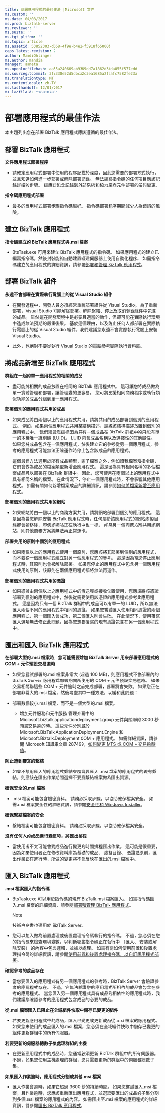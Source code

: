 ```yaml
---
title: 部署應用程式的最佳作法 |Microsoft 文件
ms.custom: ''
ms.date: 06/08/2017
ms.prod: biztalk-server
ms.reviewer: ''
ms.suite: ''
ms.tgt_pltfrm: ''
ms.topic: article
ms.assetid: 53852303-d368-4f9e-b4e2-f5918f65000b
caps.latest.revision: 2
author: MandiOhlinger
ms.author: mandia
manager: anneta
ms.openlocfilehash: aa55a240669ab9369dd7a1862d3fda055f577edd
ms.sourcegitcommit: 3fc338e52d5dbca2c3ea1685a2faafc7582fe23a
ms.translationtype: MT
ms.contentlocale: zh-TW
ms.lasthandoff: 12/01/2017
ms.locfileid: "26010703"
---
```

# <a name="best-practices-for-deploying-an-application"></a>部署應用程式的最佳作法
本主題列出您在部署 BizTalk 應用程式應該遵循的最佳作法。  
  
## <a name="deploying-a-biztalk-application"></a>部署 BizTalk 應用程式  
 **文件應用程式部署程序**  
  
-   請確定應用程式部署中使用的程序記載於深度，因此您需要的部署方式執行，並且知道如何進一步部署或解除部署記錄。 無法編寫指令碼的任何項目應該記錄詳細的步驟。 這應該包含記錄到外部系統和協力廠商元件部署的任何變更。  
  
 **指令碼應用程式部署**  
  
-   最多的應用程式部署步驟指令碼越好。 指令碼部署程序期間減少人為錯誤的風險。  
  
## <a name="creating-a-biztalk-application"></a>建立 BizTalk 應用程式  
 **指令碼建立的 BizTalk 應用程式與.msi 檔案**  
  
-   BtsTask.exe 可用來建立 BizTalk 應用程式的指令碼。 如果應用程式的建立已編寫指令碼，然後封裝能夠自動建置組建伺服器上使用自動化程序。 如需指令碼建立的應用程式的詳細資訊，請參閱[部署和管理 BizTalk 應用程式](../core/deploying-and-managing-biztalk-applications.md)。
  
## <a name="deploying-a-biztalk-assembly"></a>部署 BizTalk 組件  
 **永遠不會部署在實際執行電腦上的從 Visual Studio 組件**  
  
-   在開發過程中，開發人員必須經常重新部署組件從 Visual Studio。 為了重新部署，Visual Studio 可能解除部署、解除繫結、停止及取消登錄組件中包含的成品。 雖然這在開發環境中是必要且適當的動作，但卻可能在實際執行環境中造成無法預期的嚴重後果。 基於這個理由，以及防止任何人都部署在實際執行電腦上的從 Visual Studio 組件，我們建議您永遠不會實際執行電腦上安裝 Visual Studio。  
  
-   此外，也絕對不要從執行 Visual Studio 的電腦參考實際執行資料庫。  
  
## <a name="adding-artifacts-to-a-biztalk-application"></a>將成品新增至 BizTalk 應用程式  
 **群組在一起的單一應用程式的相關的成品**  
  
-   盡可能將相關的成品放置在相同的 BizTalk 應用程式中。 這可讓您將成品做為單一實體管理和部署，讓管理變的更容易。 您可將支援相同商務程序或執行類似功能的成品分組到單一應用程式。  
  
 **部署個別的應用程式共用的成品**  
  
-   如果成品將由兩個以上的應用程式共用，請將共用的成品部署到個別的應用程式。 例如，如果兩個應用程式共用某結構描述，請將該結構描述放置到個別的應用程式中。 我們建議您這樣因為只有一個成品在 BizTalk 群組中的只能有單一的本機唯一識別碼 (LUID)。 LUID 包含成品名稱以及選擇性的其他屬性。 如果您將成品包含在一個應用程式，然後建立它的參考從另一個應用程式，參考的應用程式可能無法正確運作時停止包含該成品的應用程式。  
  
     這個最佳方法適用於所有成品類型，除了檔案之外，例如讀我檔案和指令碼，它們會做為成品的檔案類型新增至應用程式。 這是因為具有相同名稱的多個檔案成品可以部署在 BizTalk 群組中。 因此，您可使用在兩個以上的應用程式中具有相同名稱的檔案。 在此情況下，停止一個應用程式時，不會影響其他應用程式。 如需有關如何新增檔案成品的詳細資訊，請參閱[如何將檔案新增至應用程式](../core/how-to-add-a-file-to-an-application.md)。  
  
 **部署個別的應用程式共用的網站**  
  
-   如果網站將由一個以上的商務方案共用，請將網站部署到個別的應用程式。 這是因為當您解除安裝 BizTalk 應用程式時，任何屬於該應用程式的網站虛擬目錄都會被移除，即使該網站正在執行中也一樣。 如果另一個商務方案共用該網站，則其他商務方案將無法再正常運作。  
  
 **部署共用的原則中個別的應用程式**  
  
-   如果兩個以上的應用程式使用一個原則，您應該將其部署到個別的應用程式，而不要從一個應用程式建立對另一個應用程式的參考。 這是因為當您停止應用程式時，其原則也會被解除部署。 如果您停止的應用程式中包含另一個應用程式使用的原則，該原則在兩個應用程式都將無法再運作。  
  
 **部署個別的應用程式共用的憑證**  
  
-   如果憑證由兩個以上之應用程式中的傳送埠或接收位置使用，您應該將該憑證部署到個別的應用程式中，然後從需要使用該憑證的應用程式參考此應用程式。 這是因為只有一個 BizTalk 群組中的成品可以有單一的 LUID，所以無法匯入兩個不同的應用程式中相同的憑證。 如果您嘗試匯入使用相同憑證的兩個應用程式，第一個匯入會成功，第二個匯入則會失敗。 在此情況下，使用覆寫匯入選項無法修正此問題，因為您想要覆寫的現有憑證包含在另一個應用程式中。  
  
## <a name="exporting-and-importing-a-biztalk-application"></a>匯出和匯入 BizTalk 應用程式  
 **在部署大型的.msi 檔案時，您可能需要增加 BizTalk Server 用來部署應用程式的 COM + 元件預設交易逾時**  
  
-   如果您嘗試部署的.msi 檔案非常大 (超過 100 MB)，則應用程式不會部署內的 BizTalk Server 應用程式部署期間所使用的 COM + 元件預設交易逾時。 如果交易相關聯這些 COM + 元件逾時之前完成部署，部署將會失敗。 如果您正在部署非常大的.msi 檔案，然後考慮其中一種方法，以緩和此問題：  
  
-   部署數個較小.msi 檔案，而不是一個大型的.msi 檔案。  
  
    -   增加元件服務和元件服務 管理介面中的 Microsoft.biztalk.applicationdeployment.group 元件與關聯的 3000 秒預設交易逾的時。 這些元件分別屬於 Microsoft.BizTalk.ApplicationDeployment.Engine 和 Microsoft.Biztalk.Deployment COM + 應用程式。 如需詳細資訊，請參閱 Microsoft 知識庫文章 287499，[如何變更 MTS 或 COM + 交易逾時值](https://support.microsoft.com/help/287499/how-to-change-the-transaction-time-out-value-for-mts-or-com)。  
  
 **防止遭到覆寫的繫結**  
  
-   如果不想用匯入的應用程式繫結來覆寫要匯入 .msi 檔案的應用程式的現有繫結，則應該在匯出作業期間選擇不要將繫結檔案做為匯出資源。  
  
 **確保安全的.msi 檔案**  
  
-   .msi 檔案可能包含機密資料。 請務必採取步驟，以協助確保檔案安全。 如需.msi 檔案安全性的詳細資訊，請參閱[安全性和 Windows Installer](../core/security-and-windows-installer.md)。  
  
 **確保繫結檔案的安全**  
  
-   繫結檔案可能包含機密資料。 請務必採取步驟，以協助確保檔案安全。  
  
 **沒有任何人的成品進行變更時，將匯出排程**  
  
-   當使用者不太可能會對成品進行變更的時間排程匯出作業。 這可能是很重要，因為如果使用者正在修改資料庫為基礎的成品、 虛擬目錄、 憑證或原則，匯出作業正在進行時，所做的變更將不會反映在匯出的.msi 檔案中。  
  
## <a name="importing-a-biztalk-application"></a>匯入 BizTalk 應用程式  
 **.msi 檔案匯入的指令碼**  
  
-   BtsTask.exe 可以用於指令碼的現有 BizTalk.msi 檔案匯入。 如需指令碼匯入.msi 檔案的詳細資訊，請參閱[部署和管理 BizTalk 應用程式](../core/deploying-and-managing-biztalk-applications.md)。 
  
    > [!NOTE]  
    >  技術白皮書也適用於 BizTalk Server。  
  
-   您可以加入做為前置處理或後置處理指令碼執行的指令碼。 不過，您必須在您的指令碼來檢查環境變數，以判斷哪些指令碼正在執行中 （匯入、 安裝或解除安裝） 的內容中包含邏輯，並據以處理。 如需有關如何使用前置和後置處理指令碼的詳細資訊，請參閱[使用前置和後置處理指令碼，以自訂應用程式部署](../core/using-pre-and-post-processing-scripts-to-customize-application-deployment.md)。 
  
 **確認參考的成品存在**  
  
-   當您要匯入的應用程式有另一個應用程式的參考時，BizTalk Server 會驗證參考的應用程式存在。 不過，它無法驗證您的應用程式所相依的成品會包含在參考的應用程式。 當您匯入另一個應用程式具有成品的相依性的應用程式時，我們建議您確認參考的應用程式包含成品的必要的成品。  
  
 **從.msi 檔案匯入已阻止在全域組件快取中儲存已變更的組件**  
  
-   若要更新應用程式中的成品，匯入已變更或更新成品從.msi 檔案的應用程式。 如果您未使用的成品匯入的.msi 檔案，您必須在全域組件快取中儲存已變更的組件更新群組中的所有伺服器。  
  
 **若要更新的伺服器總數子集處理群組的主機**  
  
-   在更新應用程式中的成品時，您通常必須更新 BizTalk 群組中的所有伺服器。 不過，如果您使用主機處理的群組，您只需要更新的群組中的伺服器總數子集。  
  
 **如果匯入作業逾時，應用程式分割成其他.msi 檔案**  
  
-   匯入作業會逾時，如果它超過 3600 秒的持續時間。 如果您嘗試匯入.msi 檔案，且作業逾時，您應該重新匯出應用程式，並選取要匯出的成品的子集分割到多個.msi 檔案的應用程式的內容。 如需匯出至.msi 檔案的應用程式的詳細資訊，請參閱[匯出 BizTalk 應用程式](../core/how-to-export-a-biztalk-application.md)。